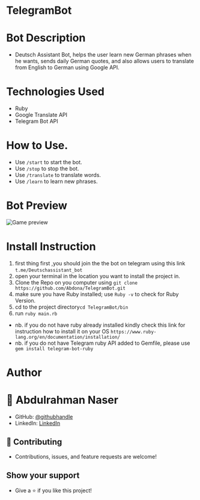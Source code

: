 # TelegramBot

# Bot Description

- Deutsch Assistant Bot, helps the user learn new German phrases when he wants, sends daily German quotes, and also allows users to translate from English to German using Google API.

# Technologies Used

- Ruby
- Google Translate API
- Telegram Bot API

# How to Use.
- Use `/start` to start the bot.
- Use `/stop` to stop the bot.
- Use `/translate` to translate words.
- Use `/learn` to learn new phrases.

# Bot Preview
![Game preview](telegrambot.gif)

# Install Instruction
1. first thing first ,you should join the the bot on telegram using this link `t.me/Deutschassistant_bot`
2. open your terminal in the location you want to install the project in.
3. Clone the Repo on you computer using `git clone https://github.com/Abdona/TelegramBot.git`
4. make sure you have Ruby installed; use `Ruby -v` to check for Ruby Version.
5. cd to the project directory`cd TelegramBot/bin` 
6. run `ruby main.rb`
- nb. if you do not have ruby already installed kindly check this link for instruction how to install it on your OS `https://www.ruby-lang.org/en/documentation/installation/`
- nb. if you do not have Telegram ruby API added to Gemfile, please use ` gem install telegram-bot-ruby`
# Author

# 👤 Abdulrahman Naser
- GitHub: [@githubhandle](https://github.com/Abdona)
- LinkedIn: [LinkedIn](https://www.linkedin.com/in/abdulrahman-nasser-2b7173131/)

## 🤝 Contributing

- Contributions, issues, and feature requests are welcome!

## Show your support

- Give a ⭐️ if you like this project!